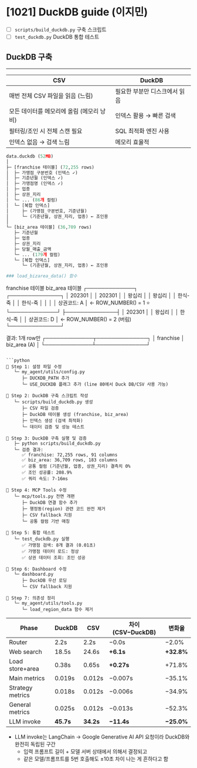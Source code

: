 # [1021] DuckDB guide (이지민)

- [ ]  `scripts/build_duckdb.py` 구축 스크립트
- [ ]  `test_duckdb.py` DuckDB 통합 테스트

## DuckDB 구축

---

| CSV | DuckDB |
| --- | --- |
| 매번 전체 CSV 파일을 읽음 (느림) | 필요한 부분만 디스크에서 읽음 |
| 모든 데이터를 메모리에 올림 (메모리 낭비) | 인덱스 활용 → 빠른 검색 |
| 필터링/조인 시 전체 스캔 필요 | SQL 최적화 엔진 사용 |
| 인덱스 없음 → 검색 느림 | 메모리 효율적  |

```python
data.duckdb (52MB)
│
├─ [franchise 테이블] (72,255 rows)
│  ├─ 가맹점_구분번호 (인덱스 ✓)
│  ├─ 기준년월 (인덱스 ✓)
│  ├─ 가맹점명 (인덱스 ✓)
│  ├─ 업종
│  ├─ 상권_지리
│  └─ ... (86개 컬럼)
│  └─ [복합 인덱스]
│     ├─ (가맹점_구분번호, 기준년월)
│     └─ (기준년월, 상권_지리, 업종) ← 조인용
│
└─ [biz_area 테이블] (36,709 rows)
   ├─ 기준년월
   ├─ 업종
   ├─ 상권_지리
   ├─ 당월_매출_금액
   └─ ... (179개 컬럼)
   └─ [복합 인덱스]
      └─ (기준년월, 상권_지리, 업종) ← 조인용
```

```python
### load_bizarea_data() 함수
```
franchise 테이블          biz_area 테이블
┌─────────────┐          ┌──────────────┐
│ 202301      │          │ 202301       │
│ 왕십리      │          │ 왕십리       │
│ 한식-죽     │          │ 한식-죽      │
│             │          │ 상권코드: A  │ ← ROW_NUMBER() = 1 ⭐
└─────────────┘          ├──────────────┤
                         │ 202301       │
                         │ 왕십리       │
                         │ 한식-죽      │
                         │ 상권코드: D  │ ← ROW_NUMBER() = 2 (버림)
                         └──────────────┘

결과: 1개 row만
┌─────────────┬──────────────┐
│ franchise   │ biz_area (A) │
└─────────────┴──────────────┘
```

```python
📌 Step 1: 설정 파일 수정
   └─ my_agent/utils/config.py
      ├─ DUCKDB_PATH 추가
      └─ USE_DUCKDB 플래그 추가 (line 80에서 Duck DB/CSV 사용 가능) 

📌 Step 2: DuckDB 구축 스크립트 작성
   └─ scripts/build_duckdb.py 생성
      ├─ CSV 파일 검증
      ├─ DuckDB 테이블 생성 (franchise, biz_area)
      ├─ 인덱스 생성 (검색 최적화)
      └─ 데이터 검증 및 성능 테스트

📌 Step 3: DuckDB 구축 실행 및 검증
   ├─ python scripts/build_duckdb.py
   └─ 검증 결과:
      ✅ franchise: 72,255 rows, 91 columns
      ✅ biz_area: 36,709 rows, 183 columns
      ✅ 공통 컬럼 (기준년월, 업종, 상권_지리) 결측치 0%
      ✅ 조인 성공률: 208.9%
      ✅ 쿼리 속도: 7-16ms

📌 Step 4: MCP Tools 수정
   └─ mcp/tools.py 전면 개편
      ├─ DuckDB 연결 함수 추가
      ├─ 행정동(region) 관련 코드 완전 제거
      ├─ CSV fallback 지원
      └─ 공통 컬럼 기반 매칭

📌 Step 5: 통합 테스트
   └─ test_duckdb.py 실행
      ✅ 가맹점 검색: 8개 결과 (0.01초)
      ✅ 가맹점 데이터 로드: 정상
      ✅ 상권 데이터 조회: 조인 성공

📌 Step 6: Dashboard 수정
   └─ dashboard.py
      ├─ DuckDB 우선 로딩
      └─ CSV fallback 지원

📌 Step 7: 의존성 정리
   └─ my_agent/utils/tools.py
      └─ load_region_data 함수 제거
```

| Phase | DuckDB | CSV | 차이(CSV−DuckDB) | 변화율 |
| --- | --- | --- | --- | --- |
| Router | 2.2s | 2.2s | −0.0s | −2.0% |
| Web search | 18.5s | 24.6s | **+6.1s** | **+32.8%** |
| Load store+area | 0.38s | 0.65s | **+0.27s** | +71.8% |
| Main metrics | 0.019s | 0.012s | −0.007s | −35.1% |
| Strategy metrics | 0.018s | 0.012s | −0.006s | −34.9% |
| General metrics | 0.025s | 0.012s | −0.013s | −52.3% |
| LLM invoke | **45.7s** | **34.2s** | **−11.4s** | **−25.0%** |
- LLM invoke는 LangChain → Google Generative AI API 요청이라 DuckDB와 완전히 독립된 구간
    - 입력 프롬프트 길이 + 모델 서버 상태에서 의해서 결정되고
    - 같은 모델/프롬프트를 5번 호출해도 ±10초 차이 나는 게 흔하다고 함